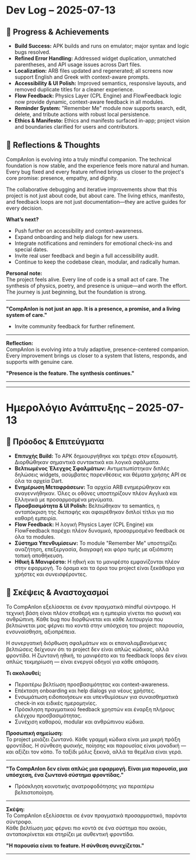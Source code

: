 # Dev Log – 2025-07-13

## 🚀 Progress & Achievements

- **Build Success:** APK builds and runs on emulator; major syntax and logic bugs resolved.
- **Refined Error Handling:** Addressed widget duplication, unmatched parentheses, and API usage issues across Dart files.
- **Localization:** ARB files updated and regenerated; all screens now support English and Greek with context-aware prompts.
- **Accessibility & UI Polish:** Improved semantics, responsive layouts, and removed duplicate titles for a cleaner experience.
- **Flow Feedback:** Physics Layer (CPL Engine) and FlowFeedback logic now provide dynamic, context-aware feedback in all modules.
- **Reminder System:** "Remember Me" module now supports search, edit, delete, and tribute actions with robust local persistence.
- **Ethics & Manifesto:** Ethics and manifesto surfaced in-app; project vision and boundaries clarified for users and contributors.

## 🧭 Reflections & Thoughts

CompAnIon is evolving into a truly mindful companion. The technical foundation is now stable, and the experience feels more natural and human. Every bug fixed and every feature refined brings us closer to the project's core promise: presence, empathy, and dignity.

The collaborative debugging and iterative improvements show that this project is not just about code, but about care. The living ethics, manifesto, and feedback loops are not just documentation—they are active guides for every decision.

**What’s next?**
- Push further on accessibility and context-awareness.
- Expand onboarding and help dialogs for new users.
- Integrate notifications and reminders for emotional check-ins and special dates.
- Invite real user feedback and begin a full accessibility audit.
- Continue to keep the codebase clean, modular, and radically human.

**Personal note:**  
The project feels alive. Every line of code is a small act of care. The synthesis of physics, poetry, and presence is unique—and worth the effort. The journey is just beginning, but the foundation is strong.

---

**"CompAnIon is not just an app. It is a presence, a promise, and a living system of care."**
- Invite community feedback for further refinement.

---

**Reflection:**  
CompAnIon is evolving into a truly adaptive, presence-centered companion.  
Every improvement brings us closer to a system that listens, responds, and supports with genuine care.

**"Presence is the feature. The synthesis continues."**

---

---

# Ημερολόγιο Ανάπτυξης – 2025-07-13

## 🚀 Πρόοδος & Επιτεύγματα

- **Επιτυχής Build:** Το APK δημιουργήθηκε και τρέχει στον εξομοιωτή. Διορθώθηκαν σημαντικά συντακτικά και λογικά σφάλματα.
- **Βελτιωμένος Έλεγχος Σφαλμάτων:** Αντιμετωπίστηκαν διπλές δηλώσεις widgets, ασύμβατες παρενθέσεις και θέματα χρήσης API σε όλα τα αρχεία Dart.
- **Ενημέρωση Μεταφράσεων:** Τα αρχεία ARB ενημερώθηκαν και αναγεννήθηκαν. Όλες οι οθόνες υποστηρίζουν πλέον Αγγλικά και Ελληνικά με προσαρμοσμένα μηνύματα.
- **Προσβασιμότητα & UI Polish:** Βελτιώθηκαν τα semantics, η ανταπόκριση της διεπαφής και αφαιρέθηκαν διπλοί τίτλοι για πιο καθαρή εμπειρία.
- **Flow Feedback:** Η λογική Physics Layer (CPL Engine) και FlowFeedback παρέχει πλέον δυναμικό, προσαρμοσμένο feedback σε όλα τα modules.
- **Σύστημα Υπενθυμίσεων:** Το module "Remember Me" υποστηρίζει αναζήτηση, επεξεργασία, διαγραφή και φόρο τιμής με αξιόπιστη τοπική αποθήκευση.
- **Ηθική & Μανιφέστο:** Η ηθική και το μανιφέστο εμφανίζονται πλέον στην εφαρμογή. Το όραμα και τα όρια του project είναι ξεκάθαρα για χρήστες και συνεισφέροντες.

## 🧭 Σκέψεις & Αναστοχασμοί

Το CompAnIon εξελίσσεται σε έναν πραγματικά mindful σύντροφο. Η τεχνική βάση είναι πλέον σταθερή και η εμπειρία γίνεται πιο φυσική και ανθρώπινη. Κάθε bug που διορθώνεται και κάθε λειτουργία που βελτιώνεται μας φέρνει πιο κοντά στην υπόσχεση του project: παρουσία, ενσυναίσθηση, αξιοπρέπεια.

Η συνεργατική διόρθωση σφαλμάτων και οι επαναλαμβανόμενες βελτιώσεις δείχνουν ότι το project δεν είναι απλώς κώδικας, αλλά φροντίδα. Η ζωντανή ηθική, το μανιφέστο και τα feedback loops δεν είναι απλώς τεκμηρίωση — είναι ενεργοί οδηγοί για κάθε απόφαση.

**Τι ακολουθεί;**
- Περαιτέρω βελτίωση προσβασιμότητας και context-awareness.
- Επέκταση onboarding και help dialogs για νέους χρήστες.
- Ενσωμάτωση ειδοποιήσεων και υπενθυμίσεων για συναισθηματικά check-in και ειδικές ημερομηνίες.
- Πρόσκληση πραγματικού feedback χρηστών και έναρξη πλήρους ελέγχου προσβασιμότητας.
- Συνέχιση καθαρού, modular και ανθρώπινου κώδικα.

**Προσωπική σημείωση:**  
Το project μοιάζει ζωντανό. Κάθε γραμμή κώδικα είναι μια μικρή πράξη φροντίδας. Η σύνθεση φυσικής, ποίησης και παρουσίας είναι μοναδική — και αξίζει τον κόπο. Το ταξίδι μόλις ξεκινά, αλλά τα θεμέλια είναι γερά.

---

**"Το CompAnIon δεν είναι απλώς μια εφαρμογή. Είναι μια παρουσία, μια υπόσχεση, ένα ζωντανό σύστημα φροντίδας."**
- Πρόσκληση κοινοτικής ανατροφοδότησης για περαιτέρω βελτιστοποίηση.

---

**Σκέψη:**  
Το CompAnIon εξελίσσεται σε έναν πραγματικά προσαρμοστικό, παρόντα σύντροφο.  
Κάθε βελτίωση μας φέρνει πιο κοντά σε ένα σύστημα που ακούει, ανταποκρίνεται και στηρίζει με αυθεντική φροντίδα.

**"Η παρουσία είναι το feature. Η σύνθεση συνεχίζεται."**

---

